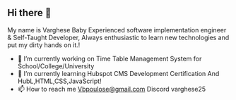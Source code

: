 ## Hi there 👋
My name is Varghese Baby Experienced software implementation engineer & Self-Taught Developer, Always enthusiastic to learn new technologies and put my dirty hands on it.!

- 🔭 I’m currently working on Time Table Management System for School/College/University
- 🌱 I’m currently learning Hubspot CMS Development Certification And HubL,HTML,CSS,JavaScript!
- 📫 How to reach me Vbpoulose@gmail.com Discord varghese25


<!--
**varghese25/varghese25** is a ✨ _special_ ✨ repository because its `README.md` (this file) appears on your GitHub profile.

Here are some ideas to get you started:
- 👯 I’m looking to collaborate on ...
- 🤔 I’m looking for help with ...
- 💬 Ask me about ...
- 📫 How to reach me: ...
     Vbpoulose@gmail.com
- 😄 Pronouns: ...
- ⚡ Fun fact: ...

![GitHub Snake](https://github.com/varghese25/snk/blob/output/github-contribution-grid-snake.svg)

-->
